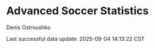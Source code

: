 # Advanced Soccer Statistics
Denis Ostroushko

<!-- gfm -->

Last successful data update: 2025-09-04 14:13:22 CST
